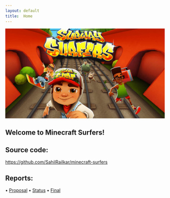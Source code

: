 ```yaml
---
layout: default
title:  Home
---
```


<div style="text-align: center"><img src="./subway-surfers.jpg" alt="subway-surfers" width="800px"/></div>

## Welcome to Minecraft Surfers!

## Source code: 
https://github.com/SahilRailkar/minecraft-surfers

## Reports:
• [Proposal](proposal.html)
• [Status](status.html)
• [Final](final.html)
